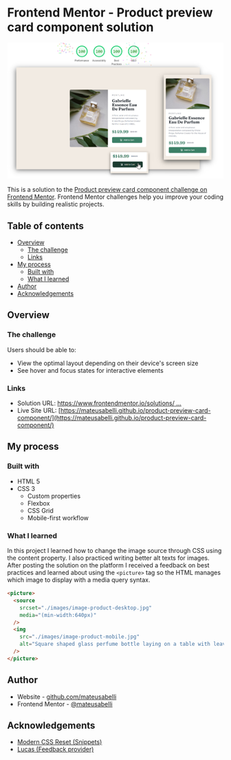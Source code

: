 # Frontend Mentor - Product preview card component solution

![](./images/app-preview.jpg)

This is a solution to the [Product preview card component challenge on Frontend Mentor](https://www.frontendmentor.io/challenges/product-preview-card-component-GO7UmttRfa). Frontend Mentor challenges help you improve your coding skills by building realistic projects.

## Table of contents

- [Overview](#overview)
  - [The challenge](#the-challenge)
  - [Links](#links)
- [My process](#my-process)
  - [Built with](#built-with)
  - [What I learned](#what-i-learned)
- [Author](#author)
- [Acknowledgements](#acknowledgements)

## Overview

### The challenge

Users should be able to:

- View the optimal layout depending on their device's screen size
- See hover and focus states for interactive elements

### Links

- Solution URL: [https://www.frontendmentor.io/solutions/ ...](https://www.frontendmentor.io/solutions/responsive-component-written-in-html-and-css-SrL100S2q9)
- Live Site URL: [https://mateusabelli.github.io/product-preview-card-component/](https://mateusabelli.github.io/product-preview-card-component/)

## My process

### Built with

- HTML 5
- CSS 3
  - Custom properties
  - Flexbox
  - CSS Grid
  - Mobile-first workflow

### What I learned

In this project I learned how to change the image source through CSS using the content property. I also practiced writing better alt texts for images.
After posting the solution on the platform I received a feedback on best practices and learned about using the `<picture>` tag so the HTML manages which image to display with a media query syntax.

```html
<picture>
  <source
    srcset="./images/image-product-desktop.jpg"
    media="(min-width:640px)"
  />
  <img
    src="./images/image-product-mobile.jpg"
    alt="Square shaped glass perfume bottle laying on a table with leaves around it"
  />
</picture>
```

## Author

- Website - [github.com/mateusabelli](https://github.com/mateusabelli)
- Frontend Mentor - [@mateusabelli](https://www.frontendmentor.io/profile/mateusabelli)

## Acknowledgements

- [Modern CSS Reset (Snippets)](https://piccalil.li/blog/a-modern-css-reset/)
- [Lucas (Feedback provider)](https://www.frontendmentor.io/profile/correlucas)
